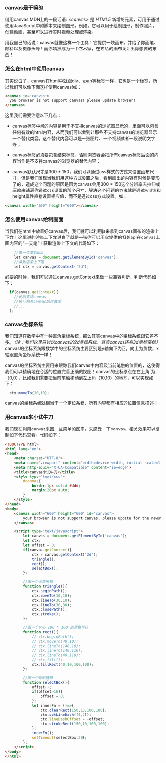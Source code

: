 ### canvas是干嘛的

借用canvas MDN上的一段话语: *\<canvas\>* 是  *HTML5*  新增的元素，可用于通过使用JavaScript中的脚本来绘制图形。例如，它可以用于绘制图形，制作照片，创建动画，甚至可以进行实时视频处理或渲染。

用我自己的话说：canvas就像这样一个工具：它提供一块画布，并给了你画笔、颜料以及摄像头等！而你嫣然成为一个艺术家，在它给的画布设计出你想要的东西！

### 怎么在html中使用canvas

其实说白了，canvas在html中就跟div、span等标签一样，它也是一个标签，所以我们可以像下面这样使用canvas!如：

```html
<canvas id="canvas">
  you browser is not support canvas! please update browser!
</canvas>
```
这里我们需要注意以下几点：

* canvas标签中间的内容是用于不支持canvas的浏览器显示的，里面可以包含任何有效的html内容，从而我们可以做到让那些不支持canvas的浏览器显示一个替代类容，这个替代内容可以是一张图片、一个视频或者一段说明文字等；

* canvas标签必须要包含结束标签</canvas>，否则浏览器会把所有canvas标签后面的内容当作是不支持canvas的浏览器的替代内容；

* canvas默认尺寸是300 * 150，我们可以通过css样式的方式来设置画布尺寸，但是我们发现当我们用这种方式设置之后，看到画出的内容有时候是变形了的，造成这个问题的原因是因为canvas会用300 * 150这个分辨率去拉伸或压缩来铺满你通过css设置的那个尺寸，解决这个问题的办法就是通过width和height属性直接设置相应值，而不是通过css方式设置。如：

```html
<canvas width="600" height="600"></canvas>
```

### 怎么使用canvas绘制画面

当我们在html中放置好canvas后，我们就可以利用js来拿到canvas画布的渲染上下文！这里说的渲染上下文说白了就是一张你可以用它提供的相关api在canvas上画内容的“一支笔”！获取渲染上下文的代码如下：

```javascript
    //第一步拿到dom
    let canvas = document.getElementById('canvas');
    //拿到渲染上下笔
    let ctx = canvas.getContext('2d');
```

必要的时候，我们可以通过canvas.getContext来做一些兼容判断，判断代码如下：

```javascript
  if(canvas.getContext){
    //说明支持canvas
    //执行相关canvas后续曹邹
    //...
  };
```

### canvas坐标系统

我们知道在数学中有一种直角坐标系统，那么其实canvas中的坐标系统跟它差不多。*（注：我们这里只讨论canvas的2d坐标系统，其实canvas还有3d坐标系统）* canvas的坐标系统跟数学中的坐标系统主要区别是y轴向下为正，向上为负数，x轴跟直角坐标系统一样！

canvas的坐标系统主要用来跟踪我们canvas中内容及当前笔触的位置的，这使得我们可以精确地在合适的位置完善正确的视图！canvas的坐标原点在左上角,为（0,0），比如我们需要把当前笔触移动到左上角（10,10）的地方，可以实现如下：

```javascript
  ctx.moveTo(10,10);
```

canvas的坐标系统就相当于一个定位系统，所有内容都有相应的位置信息描述！

### 用canvas来小试牛刀

我们现在利用canvas来画一些简单的图形，来感受一下canvas，相关效果可以复制如下代码查看。代码如下：

```html
<!DOCTYPE html>
<html lang="en">
<head>
    <meta charset="UTF-8">
    <meta name="viewport" content="width=device-width, initial-scale=1.0">
    <meta http-equiv="X-UA-Compatible" content="ie=edge">
    <title>canvas小试牛刀</title>
    <style type="text/css">
        #canvas{
            border:1px solid #ddd;
            margin:20px auto;
        }
    </style>
</head>
<body>
    <canvas width="600" height="600" id="canvas">
        your browser is not support canvas, please update for the newst browser!
    </canvas>

    <script type="text/javascript">
        let canvas = document.getElementById('canvas');
        let ctx;
        let offset = 0;
        if(canvas.getContext){
            ctx = canvas.getContext('2d');
            triangle();
            rect();
            selectBox();
        };

        //画一个三角形框
        function triangle(){
            ctx.beginPath();
            ctx.moveTo(10,10);
            ctx.lineTo(30,10);
            ctx.lineTo(30,30);
            ctx.closePath();
            ctx.stroke();
        };

        //画一个实心 100 * 100 的黑色举行
        function rect(){
            // ctx.beginPath();
            // ctx.moveTo(40,10);
            // ctx.lineTo(140,10);
            // ctx.lineTo(140,110);
            // ctx.lineTo(40,110);
            // ctx.fill();
            ctx.fillRect(40,10,100,100);
        };

        //画一个矩形选框
        function selectBox(){
            offset++;
            if(offset>16){
                offset = 0;
            };
            let innerFn = ()=>{
                ctx.clearRect(150,10,100,100);
                ctx.setLineDash([6,2]);
                ctx.lineDashOffset = -offset;
                ctx.strokeRect(150,10,100,100);
            };
            innerFn();
            setTimeout(selectBox,20);            
        };
    </script>
</body>
</html>
```


